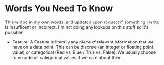 # Words You Need To Know
This will be in my own words, and updated upon request if something I write is
insufficent or incorrect. I'm not doing any lookups on this stuff so it's
possible!
  * Feature:
    A Feature is literally any piece of relevant information that we have on a
    data point. This can be discrete (an integer or floating point value) or
    categorical (Red vs. Blue / True vs. False). We usually choose to encode all
    categorical values if we care about them. 
